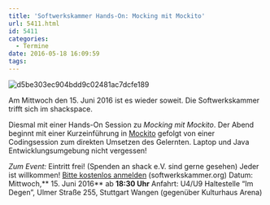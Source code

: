 ```yaml
---
title: 'Softwerkskammer Hands-On: Mocking mit Mockito'
url: 5411.html
id: 5411
categories:
  - Termine
date: 2016-05-18 16:09:59
tags:
---
```


![d5be303ec904bdd9c02481ac7dcfe189](https://blog.shackspace.de/wp-content/uploads/2013/05/d5be303ec904bdd9c02481ac7dcfe189.jpg)

Am Mittwoch den 15\. Juni 2016 ist es wieder soweit. Die Softwerkskammer trifft sich im shackspace.

Diesmal mit einer Hands-On Session zu _Mocking mit Mockito_.
Der Abend beginnt mit einer Kurzeinführung in [Mockito](https://en.wikipedia.org/wiki/Mockito) gefolgt von einer Codingsession zum direkten Umsetzen des Gelernten.
Laptop und Java Entwicklungsumgebung nicht vergessen!

_Zum Event:_
Eintritt frei! (Spenden an shack e.V. sind gerne gesehen) Jeder ist willkommen!
[Bitte kostenlos anmelden](https://www.softwerkskammer.org/activities/15.%20Treffen%20der%20Softwerkskammer%20Stuttgart) (softwerkskammer.org)
Datum: Mittwoch,** 15\. Juni 2016** ab **18:30 Uhr**
Anfahrt: U4/U9 Haltestelle “Im Degen”, Ulmer Straße 255, Stuttgart Wangen (gegenüber Kulturhaus Arena)